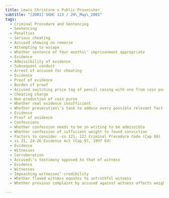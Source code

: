 ```yaml
---
title: Lewis Christine v Public Prosecutor 
subtitle: "[2001] SGHC 113 / 29\_May\_2001"
tags:
  - Criminal Procedure and Sentencing
  - Sentencing
  - Penalties
  - Serious cheating
  - Accused showing no remorse
  - Attempting to escape
  - Whether sentence of four months\' imprisonment appropriate
  - Evidence
  - Admissibility of evidence
  - Subsequent conduct
  - Arrest of accused for cheating
  - Evidence
  - Proof of evidence
  - Burden of proof
  - Accused switching price tag of pencil casing with one from coin purse
  - Cheating charge
  - Non-production of coin purse
  - Whether real evidence insufficient
  - Whether prosecution\'s task to adduce every possible relevant fact
  - Evidence
  - Proof of evidence
  - Confessions
  - Whether confession needs to be in writing to be admissible
  - Whether confession of sufficient weight to found conviction
  - Factors to consider -ss 121, 122 Criminal Procedure Code (Cap 68)
  - ss 21, 24-26 Evidence Act (Cap 97, 1997 Ed)
  - Evidence
  - Witnesses
  - Corroboration
  - Accused\'s testimony opposed to that of witness
  - Evidence
  - Witnesses
  - Impeaching witnesses’ credibility
  - Whether flawed witness equates to untruthful witness
  - Whether previous complaint by accused against witness affects weight of latter\'s testimony

---
```


